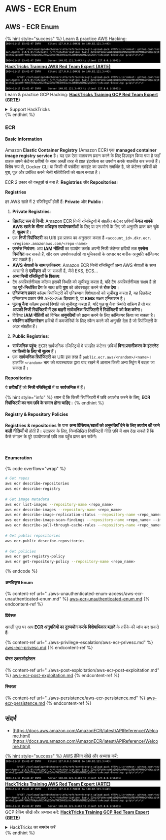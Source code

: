 # AWS - ECR Enum

## AWS - ECR Enum

{% hint style="success" %}
Learn & practice AWS Hacking:<img src="../../../.gitbook/assets/image (1).png" alt="" data-size="line">[**HackTricks Training AWS Red Team Expert (ARTE)**](https://training.hacktricks.xyz/courses/arte)<img src="../../../.gitbook/assets/image (1).png" alt="" data-size="line">\
Learn & practice GCP Hacking: <img src="../../../.gitbook/assets/image (2).png" alt="" data-size="line">[**HackTricks Training GCP Red Team Expert (GRTE)**<img src="../../../.gitbook/assets/image (2).png" alt="" data-size="line">](https://training.hacktricks.xyz/courses/grte)

<details>

<summary>Support HackTricks</summary>

* Check the [**subscription plans**](https://github.com/sponsors/carlospolop)!
* **Join the** 💬 [**Discord group**](https://discord.gg/hRep4RUj7f) or the [**telegram group**](https://t.me/peass) or **follow** us on **Twitter** 🐦 [**@hacktricks\_live**](https://twitter.com/hacktricks\_live)**.**
* **Share hacking tricks by submitting PRs to the** [**HackTricks**](https://github.com/carlospolop/hacktricks) and [**HackTricks Cloud**](https://github.com/carlospolop/hacktricks-cloud) github repos.

</details>
{% endhint %}

### ECR

#### Basic Information

Amazon **Elastic Container Registry** (Amazon ECR) एक **managed container image registry service** है। यह एक ऐसा वातावरण प्रदान करने के लिए डिज़ाइन किया गया है जहाँ ग्राहक अपने कंटेनर छवियों के साथ अच्छी तरह से ज्ञात इंटरफेस का उपयोग करके बातचीत कर सकते हैं। विशेष रूप से, Docker CLI या किसी भी पसंदीदा क्लाइंट का उपयोग समर्थित है, जो कंटेनर छवियों को पुश, पुल और प्रबंधित करने जैसी गतिविधियों को सक्षम बनाता है।

ECR 2 प्रकार की वस्तुओं से बना है: **Registries** और **Repositories**।

**Registries**

हर AWS खाते में 2 रजिस्ट्रियाँ होती हैं: **Private** और **Public**।

1. **Private Registries**:

* **डिफ़ॉल्ट रूप से निजी**: Amazon ECR निजी रजिस्ट्रियों में संग्रहीत कंटेनर छवियाँ **केवल आपके AWS खाते के भीतर अधिकृत उपयोगकर्ताओं** के लिए या उन लोगों के लिए जो अनुमति प्राप्त कर चुके हैं, **सुलभ** हैं।
* एक **निजी रिपॉजिटरी** का URI इस प्रारूप का अनुसरण करता है `<account_id>.dkr.ecr.<region>.amazonaws.com/<repo-name>`
* **एक्सेस नियंत्रण**: आप **IAM नीतियों** का उपयोग करके अपनी निजी कंटेनर छवियों तक **एक्सेस नियंत्रित** कर सकते हैं, और आप उपयोगकर्ताओं या भूमिकाओं के आधार पर बारीक अनुमति कॉन्फ़िगर कर सकते हैं।
* **AWS सेवाओं के साथ एकीकरण**: Amazon ECR निजी रजिस्ट्रियाँ अन्य AWS सेवाओं के साथ आसानी से **एकीकृत** की जा सकती हैं, जैसे EKS, ECS...
* **अन्य निजी रजिस्ट्रियों के विकल्प**:
* टैग अपरिवर्तनीयता कॉलम इसकी स्थिति को सूचीबद्ध करता है, यदि टैग अपरिवर्तनीयता सक्षम है तो यह **पूर्व-निर्धारित टैग** के साथ छवि **पुश** को ओवरराइट करने से **रोक देगा**।
* **एन्क्रिप्शन प्रकार** कॉलम रिपॉजिटरी की एन्क्रिप्शन विशेषताओं को सूचीबद्ध करता है, यह डिफ़ॉल्ट एन्क्रिप्शन प्रकार जैसे AES-256 दिखाता है, या **KMS** सक्षम एन्क्रिप्शन है।
* **पुल थ्रू कैश** कॉलम इसकी स्थिति को सूचीबद्ध करता है, यदि पुल थ्रू कैश स्थिति सक्रिय है तो यह **आपकी निजी रिपॉजिटरी में एक बाहरी सार्वजनिक रिपॉजिटरी में रिपॉजिटरी को कैश करेगा**।
* विशिष्ट **IAM नीतियों** को विभिन्न **अनुमतियों** को प्रदान करने के लिए कॉन्फ़िगर किया जा सकता है।
* **स्कैनिंग कॉन्फ़िगरेशन** छवियों में कमजोरियों के लिए स्कैन करने की अनुमति देता है जो रिपॉजिटरी के अंदर संग्रहीत हैं।

2. **Public Registries**:

* **सार्वजनिक पहुंच**: ECR सार्वजनिक रजिस्ट्रियों में संग्रहीत कंटेनर छवियाँ **बिना प्रमाणीकरण के इंटरनेट पर किसी के लिए भी सुलभ** हैं।
* एक **सार्वजनिक रिपॉजिटरी** का URI इस तरह है `public.ecr.aws/<random>/<name>`। हालांकि `<random>` भाग को व्यवस्थापक द्वारा याद रखने में आसान किसी अन्य स्ट्रिंग में बदला जा सकता है।

**Repositories**

ये **छवियाँ** हैं जो **निजी रजिस्ट्रियों** में या **सार्वजनिक** में हैं।

{% hint style="info" %}
ध्यान दें कि किसी रिपॉजिटरी में छवि अपलोड करने के लिए, **ECR रिपॉजिटरी का नाम छवि के समान होना चाहिए**।
{% endhint %}

#### Registry & Repository Policies

**Registries & repositories** के पास **अन्य प्रिंसिपल/खातों को अनुमतियाँ देने के लिए उपयोग की जाने वाली नीतियाँ** भी होती हैं। उदाहरण के लिए, निम्नलिखित रिपॉजिटरी नीति छवि में आप देख सकते हैं कि कैसे संगठन के पूरे उपयोगकर्ता छवि तक पहुँच प्राप्त कर सकेंगे:

<figure><img src="../../../.gitbook/assets/image (280).png" alt=""><figcaption></figcaption></figure>

#### Enumeration

{% code overflow="wrap" %}
```bash
# Get repos
aws ecr describe-repositories
aws ecr describe-registry

# Get image metadata
aws ecr list-images --repository-name <repo_name>
aws ecr describe-images --repository-name <repo_name>
aws ecr describe-image-replication-status --repository-name <repo_name> --image-id <image_id>
aws ecr describe-image-scan-findings --repository-name <repo_name> --image-id <image_id>
aws ecr describe-pull-through-cache-rules --repository-name <repo_name> --image-id <image_id>

# Get public repositories
aws ecr-public describe-repositories

# Get policies
aws ecr get-registry-policy
aws ecr get-repository-policy --repository-name <repo_name>
```
{% endcode %}

#### अनधिकृत Enum

{% content-ref url="../aws-unauthenticated-enum-access/aws-ecr-unauthenticated-enum.md" %}
[aws-ecr-unauthenticated-enum.md](../aws-unauthenticated-enum-access/aws-ecr-unauthenticated-enum.md)
{% endcontent-ref %}

#### प्रिवेस्क

अगली पृष्ठ पर आप **ECR अनुमतियों का दुरुपयोग करके विशेषाधिकार बढ़ाने** के तरीके की जांच कर सकते हैं:

{% content-ref url="../aws-privilege-escalation/aws-ecr-privesc.md" %}
[aws-ecr-privesc.md](../aws-privilege-escalation/aws-ecr-privesc.md)
{% endcontent-ref %}

#### पोस्ट एक्सप्लोइटेशन

{% content-ref url="../aws-post-exploitation/aws-ecr-post-exploitation.md" %}
[aws-ecr-post-exploitation.md](../aws-post-exploitation/aws-ecr-post-exploitation.md)
{% endcontent-ref %}

#### स्थिरता

{% content-ref url="../aws-persistence/aws-ecr-persistence.md" %}
[aws-ecr-persistence.md](../aws-persistence/aws-ecr-persistence.md)
{% endcontent-ref %}

## संदर्भ

* [https://docs.aws.amazon.com/AmazonECR/latest/APIReference/Welcome.html](https://docs.aws.amazon.com/AmazonECR/latest/APIReference/Welcome.html)

{% hint style="success" %}
AWS हैकिंग सीखें और अभ्यास करें:<img src="../../../.gitbook/assets/image (1).png" alt="" data-size="line">[**HackTricks Training AWS Red Team Expert (ARTE)**](https://training.hacktricks.xyz/courses/arte)<img src="../../../.gitbook/assets/image (1).png" alt="" data-size="line">\
GCP हैकिंग सीखें और अभ्यास करें: <img src="../../../.gitbook/assets/image (2).png" alt="" data-size="line">[**HackTricks Training GCP Red Team Expert (GRTE)**<img src="../../../.gitbook/assets/image (2).png" alt="" data-size="line">](https://training.hacktricks.xyz/courses/grte)

<details>

<summary>HackTricks का समर्थन करें</summary>

* [**सदस्यता योजनाओं**](https://github.com/sponsors/carlospolop) की जांच करें!
* **💬 [**Discord समूह**](https://discord.gg/hRep4RUj7f) या [**telegram समूह**](https://t.me/peass) में शामिल हों या **Twitter** 🐦 [**@hacktricks\_live**](https://twitter.com/hacktricks\_live)** पर हमें **फॉलो** करें।**
* **HackTricks** और [**HackTricks Cloud**](https://github.com/carlospolop/hacktricks-cloud) github repos में PRs जमा करके हैकिंग ट्रिक्स साझा करें।

</details>
{% endhint %}

